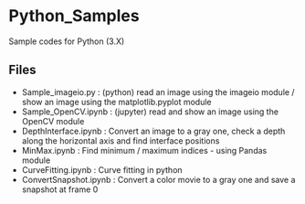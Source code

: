 # Python_Samples
Sample codes for Python (3.X)

## Files
 - Sample_imageio.py   : (python) read an image using the imageio module / show an image using the matplotlib.pyplot module
 - Sample_OpenCV.ipynb  : (jupyter) read and show an image using the OpenCV module
 - DepthInterface.ipynb : Convert an image to a gray one, check a depth along the horizontal axis and find interface positions
 - MinMax.ipynb : Find minimum / maximum indices - using Pandas module
 - CurveFitting.ipynb : Curve fitting in python
 - ConvertSnapshot.ipynb : Convert a color movie to a gray one and save a snapshot at frame 0
